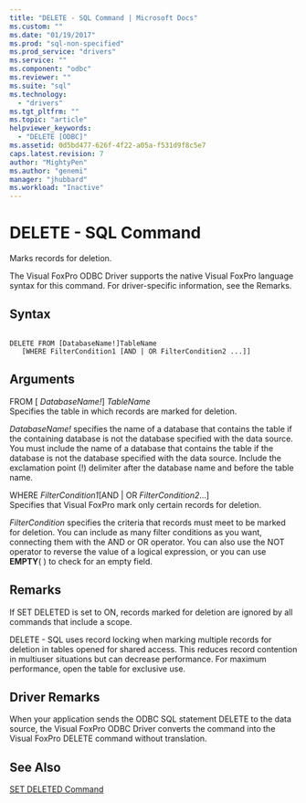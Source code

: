 ```yaml
---
title: "DELETE - SQL Command | Microsoft Docs"
ms.custom: ""
ms.date: "01/19/2017"
ms.prod: "sql-non-specified"
ms.prod_service: "drivers"
ms.service: ""
ms.component: "odbc"
ms.reviewer: ""
ms.suite: "sql"
ms.technology: 
  - "drivers"
ms.tgt_pltfrm: ""
ms.topic: "article"
helpviewer_keywords: 
  - "DELETE [ODBC]"
ms.assetid: 0d5bd477-626f-4f22-a05a-f531d9f8c5e7
caps.latest.revision: 7
author: "MightyPen"
ms.author: "genemi"
manager: "jhubbard"
ms.workload: "Inactive"
---
```

# DELETE - SQL Command
Marks records for deletion.  
  
 The Visual FoxPro ODBC Driver supports the native Visual FoxPro language syntax for this command. For driver-specific information, see the Remarks.  
  
## Syntax  
  
```  
  
DELETE FROM [DatabaseName!]TableName  
   [WHERE FilterCondition1 [AND | OR FilterCondition2 ...]]  
```  
  
## Arguments  
 FROM [ *DatabaseName!*] *TableName*  
 Specifies the table in which records are marked for deletion.  
  
 *DatabaseName!* specifies the name of a database that contains the table if the containing database is not the database specified with the data source. You must include the name of a database that contains the table if the database is not the database specified with the data source. Include the exclamation point (!) delimiter after the database name and before the table name.  
  
 WHERE *FilterCondition1*[AND &#124; OR *FilterCondition2*...]  
 Specifies that Visual FoxPro mark only certain records for deletion.  
  
 *FilterCondition* specifies the criteria that records must meet to be marked for deletion. You can include as many filter conditions as you want, connecting them with the AND or OR operator. You can also use the NOT operator to reverse the value of a logical expression, or you can use **EMPTY**( ) to check for an empty field.  
  
## Remarks  
 If SET DELETED is set to ON, records marked for deletion are ignored by all commands that include a scope.  
  
 DELETE - SQL uses record locking when marking multiple records for deletion in tables opened for shared access. This reduces record contention in multiuser situations but can decrease performance. For maximum performance, open the table for exclusive use.  
  
## Driver Remarks  
 When your application sends the ODBC SQL statement DELETE to the data source, the Visual FoxPro ODBC Driver converts the command into the Visual FoxPro DELETE command without translation.  
  
## See Also  
 [SET DELETED Command](../../odbc/microsoft/set-deleted-command.md)
